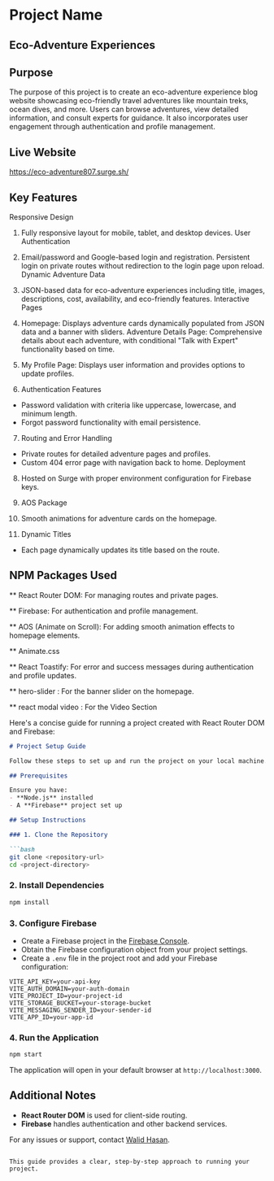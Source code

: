 
# Project Name

## Eco-Adventure Experiences

## Purpose

The purpose of this project is to create an eco-adventure experience blog website showcasing eco-friendly travel adventures like mountain treks, ocean dives, and more. Users can browse adventures, view detailed information, and consult experts for guidance. It also incorporates user engagement through authentication and profile management.


## Live Website
https://eco-adventure807.surge.sh/



## Key Features

Responsive Design

1. Fully responsive layout for mobile, tablet, and desktop devices.
User Authentication

2. Email/password and Google-based login and registration.
Persistent login on private routes without redirection to the login page upon reload.
Dynamic Adventure Data

3. JSON-based data for eco-adventure experiences including title, images, descriptions, cost, availability, and eco-friendly features.
Interactive Pages

4. Homepage: Displays adventure cards dynamically populated from JSON data and a banner with sliders.
Adventure Details Page: Comprehensive details about each adventure, with conditional "Talk with Expert" functionality based on time.

5. My Profile Page: Displays user information and provides options to update profiles.

6. Authentication Features

* Password validation with criteria like uppercase, lowercase, and minimum length.
* Forgot password functionality with email persistence.

7. Routing and Error Handling
* Private routes for detailed adventure pages and profiles.
* Custom 404 error page with navigation back to home.
Deployment

8. Hosted on Surge  with proper environment configuration for Firebase keys.

9. AOS Package

10. Smooth animations for adventure cards on the homepage.

11. Dynamic Titles

* Each page dynamically updates its title based on the route.

## NPM Packages Used
 ** React Router DOM: For managing routes and private pages.

 ** Firebase: For authentication and profile management.

 ** AOS (Animate on Scroll): For adding smooth animation effects to homepage elements.

 ** Animate.css

 ** React Toastify: For error and success messages during       authentication and profile updates.

 ** hero-slider :  For the banner slider on the homepage.

 ** react modal video :  For the Video Section


Here's a concise guide for running a project created with React Router DOM and Firebase:

```markdown
# Project Setup Guide

Follow these steps to set up and run the project on your local machine.

## Prerequisites

Ensure you have:
- **Node.js** installed
- A **Firebase** project set up

## Setup Instructions

### 1. Clone the Repository

```bash
git clone <repository-url>
cd <project-directory>
```

### 2. Install Dependencies

```bash
npm install
```

### 3. Configure Firebase

- Create a Firebase project in the [Firebase Console](https://console.firebase.google.com/).
- Obtain the Firebase configuration object from your project settings.
- Create a `.env` file in the project root and add your Firebase configuration:

```env
VITE_API_KEY=your-api-key
VITE_AUTH_DOMAIN=your-auth-domain
VITE_PROJECT_ID=your-project-id
VITE_STORAGE_BUCKET=your-storage-bucket
VITE_MESSAGING_SENDER_ID=your-sender-id
VITE_APP_ID=your-app-id
```

### 4. Run the Application

```bash
npm start
```

The application will open in your default browser at `http://localhost:3000`.

## Additional Notes

- **React Router DOM** is used for client-side routing.
- **Firebase** handles authentication and other backend services.

For any issues or support, contact [Walid Hasan](walid.official8@gmail.com).
``` 

This guide provides a clear, step-by-step approach to running your project.